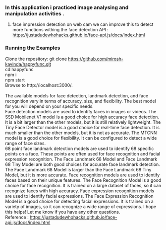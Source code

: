 ### In this application i practiced image analysing and manipulation activities .


1. face impression detection on web cam 
    we can improve this to detect more functions withing the face detection 
    API : https://justadudewhohacks.github.io/face-api.js/docs/index.html 

### Running the Examples
Clone the repository:
git clone https://github.com/mirosh-kavinda/happyfunc.git
<br>
cd happyfunc<br>
npm i<br>
npm start<br>
Browse to http://localhost:3000/.<br>
<br>
The available models for face detection, landmark detection, and face recognition vary in terms of accuracy, size, and flexibility. The best model for you will depend on your specific needs.
<br>
Face detection models are used to identify faces in images or videos. The SSD Mobilenet V1 model is a good choice for high accuracy face detection. It is a bit larger than the other models, but it is still relatively lightweight. The Tiny Face Detector model is a good choice for real-time face detection. It is much smaller than the other models, but it is not as accurate. The MTCNN model is a good choice for flexibility. It can be configured to detect a wide range of face sizes.<br>
68 point face landmark detection models are used to identify 68 specific points on a face. These points are often used for face recognition and facial expression recognition. The Face Landmark 68 Model and Face Landmark 68 Tiny Model are both good choices for accurate face landmark detection. The Face Landmark 68 Model is larger than the Face Landmark 68 Tiny Model, but it is more accurate.
Face recognition models are used to identify faces based on their unique features. The Face Recognition Model is a good choice for face recognition. It is trained on a large dataset of faces, so it can recognize faces with high accuracy.
Face expression recognition models are used to identify facial expressions. The Face Expression Recognition Model is a good choice for detecting facial expressions. It is trained on a variety of images, so it can recognize a wide range of expressions.
I hope this helps! Let me know if you have any other questions.
<br>
Reference : https://justadudewhohacks.github.io/face-api.js/docs/index.html 
<br>
<br>
<br>
<br>
